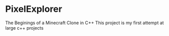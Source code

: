 # PixelExplorer  
The Beginings of a Minecraft Clone in C++ 
This project is my first attempt at large c++ projects

